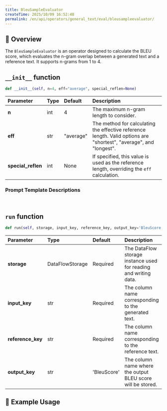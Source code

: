 ```yaml
---
title: BleuSampleEvaluator
createTime: 2025/10/09 16:52:48
permalink: /en/api/operators/general_text/eval/bleusampleevaluator/
---
```


## 📘 Overview
The `BleuSampleEvaluator` is an operator designed to calculate the BLEU score, which evaluates the n-gram overlap between a generated text and a reference text. It supports n-grams from 1 to 4.

## `__init__` function
```python
def __init__(self, n=4, eff="average", special_reflen=None)
```
| Parameter | Type | Default | Description |
| :--- | :--- | :--- | :--- |
| **n** | int | 4 | The maximum n-gram length to consider. |
| **eff** | str | "average" | The method for calculating the effective reference length. Valid options are "shortest", "average", and "longest". |
| **special_reflen** | int | None | If specified, this value is used as the reference length, overriding the `eff` calculation. |

### Prompt Template Descriptions
<br>

## `run` function
```python
def run(self, storage, input_key, reference_key, output_key='BleuScore')
```
| Parameter | Type | Default | Description |
| :--- | :--- | :--- | :--- |
| **storage** | DataFlowStorage | Required | The DataFlow storage instance used for reading and writing data. |
| **input_key** | str | Required | The column name corresponding to the generated text. |
| **reference_key** | str | Required | The column name corresponding to the reference text. |
| **output_key** | str | 'BleuScore' | The column name where the output BLEU score will be stored. |

## 🧠 Example Usage
<br>
